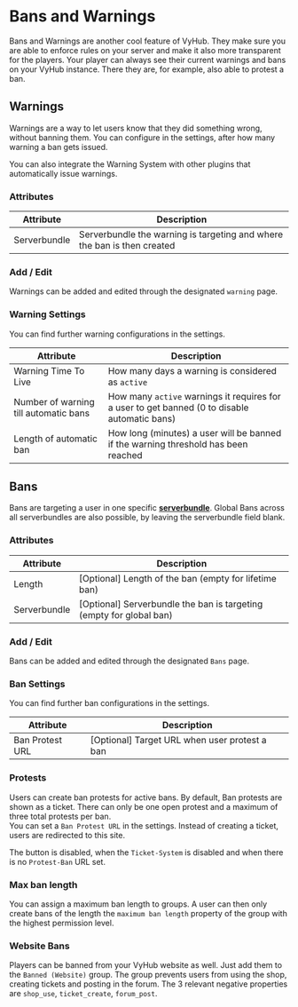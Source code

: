 # Bans and Warnings

Bans and Warnings are another cool feature of VyHub. They make sure you are able to enforce rules on your server and
make it also more transparent for the players. Your player can always see their current warnings and bans on your VyHub
instance. There they are, for example, also able to protest a ban.

## Warnings

Warnings are a way to let users know that they did something wrong, without banning them.
You can configure in the settings, after how many warning a ban gets issued.

You can also integrate the Warning System with other plugins that automatically issue warnings.

### Attributes

| Attribute    | Description                                                             |
|--------------|-------------------------------------------------------------------------|
| Serverbundle | Serverbundle the warning is targeting and where the ban is then created |

### Add / Edit

Warnings can be added and edited through the designated `warning` page.

### Warning Settings

You can find further warning configurations in the settings.

| Attribute                             | Description                                                                                   |
|---------------------------------------|-----------------------------------------------------------------------------------------------|
| Warning Time To Live                  | How many days a warning is considered as `active`                                             |
| Number of warning till automatic bans | How many `active` warnings it requires for a user to get banned (0 to disable automatic bans) |
| Length of automatic ban               | How long (minutes) a user will be banned if the warning threshold has been reached            |

## Bans

Bans are targeting a user in one specific **[serverbundle](server.md)**. Global Bans across all serverbundles are also
possible, by leaving the serverbundle field blank.

### Attributes

| Attribute    | Description                                                         |
|--------------|---------------------------------------------------------------------|
| Length       | [Optional] Length of the ban (empty for lifetime ban)               |
| Serverbundle | [Optional] Serverbundle the ban is targeting (empty for global ban) |

### Add / Edit

Bans can be added and edited through the designated `Bans` page.

### Ban Settings

You can find further ban configurations in the settings.

| Attribute       | Description                                   |
|-----------------|-----------------------------------------------|
| Ban Protest URL | [Optional] Target URL when user protest a ban |

### Protests

Users can create ban protests for active bans. By default, Ban protests are shown as a ticket. There can only be one
open protest and a maximum of three total protests per ban.   
You can set a `Ban Protest URL` in the settings. Instead of creating a ticket, users are redirected to this site.

The button is disabled, when the `Ticket-System` is disabled and when there is no `Protest-Ban` URL set.

### Max ban length

You can assign a maximum ban length to groups. A user can then only create bans of the length the `maximum ban length`
property of the group with the highest permission level.

### Website Bans

Players can be banned from your VyHub website as well. Just add them to the `Banned (Website)` group.
The group prevents users from using the shop, creating tickets and posting in the forum. The 3 relevant negative
properties are `shop_use`, `ticket_create`, `forum_post`.


